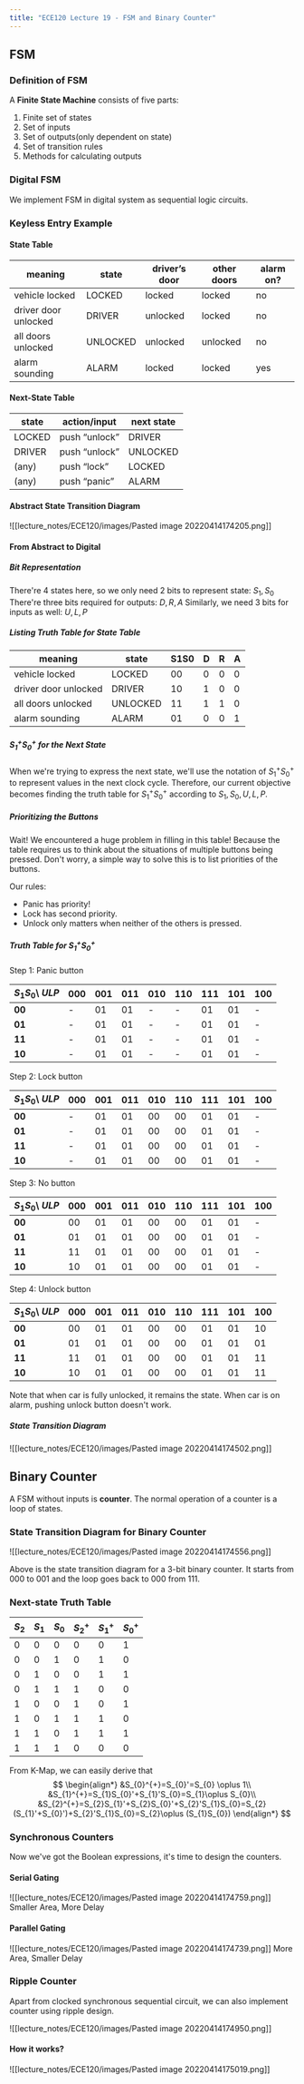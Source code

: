 ```yaml
---
title: "ECE120 Lecture 19 - FSM and Binary Counter"
---
```


## FSM
### Definition of FSM
A **Finite State Machine** consists of five parts:
1. Finite set of states
2. Set of inputs
3. Set of outputs(only dependent on state)
4. Set of transition rules
5. Methods for calculating outputs

### Digital FSM
We implement FSM in digital system as sequential logic circuits.

### Keyless Entry Example
#### State Table

| meaning              | state    | driver’s door | other doors | alarm on? |
| -------------------- | -------- | ------------- | ----------- | --------- |
| vehicle locked       | LOCKED   | locked        | locked      | no        |
| driver door unlocked | DRIVER   | unlocked      | locked      | no        |
| all doors unlocked   | UNLOCKED | unlocked      | unlocked    | no        |
| alarm sounding       | ALARM    | locked        | locked      | yes       |

#### Next-State Table

| state  | action/input  | next state |
| ------ | ------------- | ---------- |
| LOCKED | push “unlock” | DRIVER     |
| DRIVER | push “unlock” | UNLOCKED   |
| (any)  | push “lock”   | LOCKED     |
| (any)  | push “panic”  | ALARM      |

#### Abstract State Transition Diagram
![[lecture_notes/ECE120/images/Pasted image 20220414174205.png]]

#### From Abstract to Digital
##### Bit Representation
There're 4 states here, so we only need 2 bits to represent state: $S_{1},S_{0}$
There're three bits required for outputs: $D,R,A$
Similarly, we need 3 bits for inputs as well: $U,L,P$

##### Listing Truth Table for State Table

| meaning              | state    | S1S0 | D   | R   | A   |
| -------------------- | -------- | ---- | --- | --- | --- |
| vehicle locked       | LOCKED   | 00   | 0   | 0   | 0   |
| driver door unlocked | DRIVER   | 10   | 1   | 0   | 0   |
| all doors unlocked   | UNLOCKED | 11   | 1   | 1   | 0   |
| alarm sounding       | ALARM    | 01   | 0   | 0   | 1   |          |          |      |     |     |     |

##### $S_{1}^{+}S_{0}^{+}$ for the Next State
When we're trying to express the next state, we'll use the notation of $S_{1}^{+}S_{0}^{+}$ to represent values in the next clock cycle.
Therefore, our current objective becomes finding the truth table for $S_{1}^{+}S_{0}^{+}$ according to $S_{1},S_{0},U,L,P$.

##### Prioritizing the Buttons

Wait! We encountered a huge problem in filling in this table! Because the table requires us to think about the situations of multiple buttons being pressed.
Don't worry, a simple way to solve this is to list priorities of the buttons.

Our rules:
- Panic has priority! 
- Lock has second priority. 
- Unlock only matters when neither of the others is pressed.

##### Truth Table for $S_{1}^{+}S_{0}^{+}$

Step 1: Panic button

| $S_{1}S_{0}$\\ $ULP$ | 000 | 001 | 011 | 010 | 110 | 111 | 101 | 100 |
| -------------------- | --- | --- | --- | --- | --- | --- | --- | --- |
| **00**               | -   | 01  | 01  | -   | -   | 01  | 01  | -   |
| **01**               | -   | 01  | 01  | -   | -   | 01  | 01  | -   |
| **11**               | -   | 01  | 01  | -   | -   | 01  | 01  | -   |
| **10**               | -   | 01  | 01  | -   | -   | 01  | 01  | -   |

Step 2: Lock button

| $S_{1}S_{0}$\\ $ULP$ | 000 | 001 | 011 | 010 | 110 | 111 | 101 | 100 |
| ------------ | --- | --- | --- | --- | --- | --- | --- | --- |
| **00**           | -  | 01  | 01  | 00  | 00  | 01  | 01  | -  |
| **01**           | -  | 01  | 01  | 00  | 00  | 01  | 01  | -  |
| **11**           | -  | 01  | 01  | 00  | 00  | 01  | 01  | -  |
| **10**           | -  | 01  | 01  | 00  | 00  | 01  | 01  | -  |

Step 3: No button

| $S_{1}S_{0}$\\ $ULP$ | 000 | 001 | 011 | 010 | 110 | 111 | 101 | 100 |
| ------------ | --- | --- | --- | --- | --- | --- | --- | --- |
| **00**           | 00  | 01  | 01  | 00  | 00  | 01  | 01  | -  |
| **01**           | 01  | 01  | 01  | 00  | 00  | 01  | 01  | -  |
| **11**           | 11  | 01  | 01  | 00  | 00  | 01  | 01  | -  |
| **10**           | 10  | 01  | 01  | 00  | 00  | 01  | 01  | -  |

Step 4: Unlock button

| $S_{1}S_{0}$\\ $ULP$ | 000 | 001 | 011 | 010 | 110 | 111 | 101 | 100 |
| ------------ | --- | --- | --- | --- | --- | --- | --- | --- |
| **00**           | 00  | 01  | 01  | 00  | 00  | 01  | 01  | 10  |
| **01**           | 01  | 01  | 01  | 00  | 00  | 01  | 01  | 01  |
| **11**           | 11  | 01  | 01  | 00  | 00  | 01  | 01  | 11  |
| **10**           | 10  | 01  | 01  | 00  | 00  | 01  | 01  | 11  |

Note that when car is fully unlocked, it remains the state. When car is on alarm, pushing unlock button doesn't work.

##### State Transition Diagram
![[lecture_notes/ECE120/images/Pasted image 20220414174502.png]]

## Binary Counter

A FSM without inputs is **counter**. The normal operation of a counter is a loop of states.

### State Transition Diagram for Binary Counter
![[lecture_notes/ECE120/images/Pasted image 20220414174556.png]]

Above is the state transition diagram for a 3-bit binary counter. It starts from 000 to 001 and the loop goes back to 000 from 111.

### Next-state Truth Table

| $S_{2}$ | $S_{1}$ | $S_{0}$ | $S_{2}^{+}$ | $S_{1}^{+}$ | $S_{0}^{+}$ |
| ------- | ------- | ------- | ----------- | ----------- | ----------- |
| 0       | 0       | 0       | 0           | 0           | 1           |
| 0       | 0       | 1       | 0           | 1           | 0           |
| 0       | 1       | 0       | 0           | 1           | 1           |
| 0       | 1       | 1       | 1           | 0           | 0           |
| 1       | 0       | 0       | 1           | 0           | 1           |
| 1       | 0       | 1       | 1           | 1           | 0           |
| 1       | 1       | 0       | 1           | 1           | 1           |
| 1       | 1       | 1       | 0           | 0           | 0            |

From K-Map, we can easily derive that
$$
\begin{align*}
&S_{0}^{+}=S_{0}'=S_{0} \oplus 1\\
&S_{1}^{+}=S_{1}S_{0}'+S_{1}'S_{0}=S_{1}\oplus S_{0}\\
&S_{2}^{+}=S_{2}S_{1}'+S_{2}S_{0}'+S_{2}'S_{1}S_{0}=S_{2}(S_{1}'+S_{0}')+S_{2}'S_{1}S_{0}=S_{2}\oplus (S_{1}S_{0})
\end{align*}
$$

### Synchronous Counters
Now we've got the Boolean expressions, it's time to design the counters.

#### Serial Gating
![[lecture_notes/ECE120/images/Pasted image 20220414174759.png]]
Smaller Area, More Delay

#### Parallel Gating
![[lecture_notes/ECE120/images/Pasted image 20220414174739.png]]
More Area, Smaller Delay

### Ripple Counter
Apart from clocked synchronous sequential circuit, we can also implement counter using ripple design.

![[lecture_notes/ECE120/images/Pasted image 20220414174950.png]]

#### How it works?
![[lecture_notes/ECE120/images/Pasted image 20220414175019.png]]